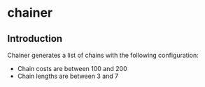 # chainer
## Introduction
Chainer generates a list of chains with the following configuration:

- Chain costs are between 100 and 200
- Chain lengths are between 3 and 7

